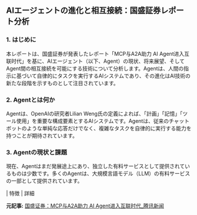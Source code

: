 ## AIエージェントの進化と相互接続：国盛証券レポート分析

### 1. はじめに

本レポートは、国盛証券が発表したレポート「MCP与A2A助力 AI Agent进入互联时代」を基に、AIエージェント（以下、Agent）の現状、将来展望、そしてAgent間の相互接続を可能にする技術について分析します。Agentは、人間の指示に基づいて自律的にタスクを実行するAIシステムであり、その進化はAI技術の新たな段階を示すものとして注目されています。

### 2. Agentとは何か

Agentは、OpenAIの研究者Lilian Weng氏の定義によれば、「計画」「記憶」「ツール使用」を重要な構成要素とするAIシステムです。Agentは、従来のチャットボットのような単純な応答だけでなく、複雑なタスクを自律的に実行する能力を持つことが期待されています。

### 3. Agentの現状と課題

現在、Agentはまだ発展途上にあり、独立した有料サービスとして提供されているものは少数です。多くのAgentは、大規模言語モデル（LLM）の有料サービスの一部として提供されています。

| 特徴 | 詳細 

**元記事:** [国盛证券：MCP与A2A助力 AI Agent进入互联时代_腾讯新闻](https://news.qq.com/rain/a/20250421A026SZ00)